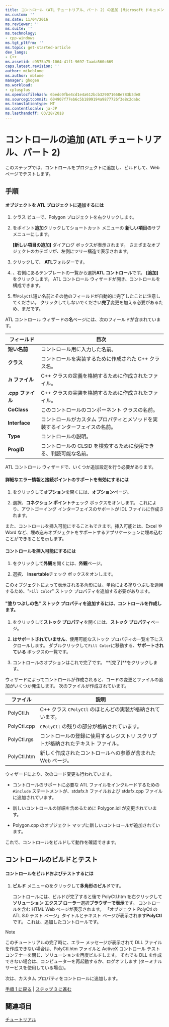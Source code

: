 ```yaml
---
title: コントロール (ATL チュートリアル、パート 2) の追加 |Microsoft ドキュメント
ms.custom: ''
ms.date: 11/04/2016
ms.reviewer: ''
ms.suite: ''
ms.technology:
- cpp-windows
ms.tgt_pltfrm: ''
ms.topic: get-started-article
dev_langs:
- C++
ms.assetid: c9575a75-1064-41f1-9697-7aada560c669
caps.latest.revision: ''
author: mikeblome
ms.author: mblome
manager: ghogen
ms.workload:
- cplusplus
ms.openlocfilehash: 6bedc0fbe4cd1e4a612bcb329071668e783b3de8
ms.sourcegitcommit: 604907f77eb6c5b1899194a9877726f3e8c2dabc
ms.translationtype: MT
ms.contentlocale: ja-JP
ms.lasthandoff: 03/28/2018
---
```

# <a name="adding-a-control-atl-tutorial-part-2"></a>コントロールの追加 (ATL チュートリアル、パート 2)
このステップでは、コントロールをプロジェクトに追加し、ビルドして、Web ページでテストします。  
  
## <a name="procedures"></a>手順  
  
#### <a name="to-add-an-object-to-an-atl-project"></a>オブジェクトを ATL プロジェクトに追加するには  
  
1.  クラス ビューで、Polygon プロジェクトを右クリックします。  
  
2.  をポイント**追加**クリックしてショートカット メニューの **新しい項目の**サブメニューにします。  
  
     **[新しい項目の追加]** ダイアログ ボックスが表示されます。 さまざまなオブジェクトのカテゴリが、左側にツリー構造で表示されます。  
  
3.  クリックして、 **ATL**フォルダーです。  
  
4.  、右側にあるテンプレートの一覧から選択**ATL コントロール**です。 **[追加]** をクリックします。 ATL コントロール ウィザードが開き、コントロールを構成できます。  
  
5.  型`PolyCtl`短い名前とその他のフィールドが自動的に完了したことに注意してください。 クリックしてしないでください**完了**変更を加える必要があるため、まだです。  
  
 ATL コントロール ウィザードの**名**ページには、次のフィールドが含まれています。  
  
|フィールド|目次|  
|-----------|--------------|  
|**短い名前**|コントロール用に入力した名前。|  
|**クラス**|コントロールを実装するために作成された C++ クラス名。|  
|**.h ファイル**|C++ クラスの定義を格納するために作成されたファイル。|  
|**.cpp ファイル**|C++ クラスの実装を格納するために作成されたファイル。|  
|**CoClass**|このコントロールのコンポーネント クラスの名前。|  
|**Interface**|コントロールがカスタム プロパティとメソッドを実装するインターフェイスの名前。|  
|**Type**|コントロールの説明。|  
|**ProgID**|コントロールの CLSID を検索するために使用できる、判読可能な名前。|  
  
 ATL コントロール ウィザードで、いくつか追加設定を行う必要があります。  
  
#### <a name="to-enable-support-for-rich-error-information-and-connection-points"></a>詳細なエラー情報と接続ポイントのサポートを有効にするには  
  
1.  をクリックして**オプション**を開くには、**オプション**ページ。  
  
2.  選択、**コネクション ポイント**チェック ボックスをオンします。 これにより、アウトゴーイング インターフェイスのサポートが IDL ファイルに作成されます。  
  
 また、コントロールを挿入可能にすることもできます。挿入可能とは、Excel や Word など、埋め込みオブジェクトをサポートするアプリケーションに埋め込むことができることを示します。  
  
#### <a name="to-make-the-control-insertable"></a>コントロールを挿入可能にするには  
  
1.  をクリックして**外観**を開くには、**外観**ページ。  
  
2.  選択、 **Insertable**チェック ボックスをオンします。  
  
 このオブジェクトによって表示される多角形には、単色による塗りつぶしを適用するため、"`Fill Color`" ストック プロパティを追加する必要があります。  
  
#### <a name="to-add-a-fill-color-stock-property-and-create-the-control"></a>"塗りつぶしの色" ストック プロパティを追加するには、コントロールを作成します。  
  
1.  をクリックして**ストック プロパティ**を開くには、**ストック プロパティ**ページ。  
  
2.  **はサポートされていません**、使用可能なストック プロパティの一覧を下にスクロールします。 ダブルクリックして`Fill Color`に移動する、**サポートされている** ボックスの一覧です。  
  
3.  コントロールのオプションはこれで完了です。 **[完了]**をクリックします。  
  
 ウィザードによってコントロールが作成されると、コードの変更とファイルの追加がいくつか発生します。 次のファイルが作成されています。  
  
|ファイル|説明|  
|----------|-----------------|  
|PolyCtl.h|C++ クラス `CPolyCtl` のほとんどの実装が格納されています。|  
|PolyCtl.cpp|`CPolyCtl` の残りの部分が格納されています。|  
|PolyCtl.rgs|コントロールの登録に使用するレジストリ スクリプトが格納されたテキスト ファイル。|  
|PolyCtl.htm|新しく作成されたコントロールへの参照が含まれた Web ページ。|  
  
 ウィザードにより、次のコード変更も行われています。  
  
-   コントロールのサポートに必要な ATL ファイルをインクルードするための `#include` ステートメントが、stdafx.h ファイルおよび stdafx.cpp ファイルに追加されています。  
  
-   新しいコントロールの詳細を含めるために Polygon.idl が変更されています。  
  
-   Polygon.cpp のオブジェクト マップに新しいコントロールが追加されています。  
  
 これで、コントロールをビルドして動作を確認できます。  
  
## <a name="building-and-testing-the-control"></a>コントロールのビルドとテスト  
  
#### <a name="to-build-and-test-the-control"></a>コントロールをビルドおよびテストするには  
  
1.  **ビルド** メニューのをクリックして**多角形のビルド**です。  
  
     コントロールには、ビルドが完了すると後で PolyCtl.htm を右クリックして**ソリューション エクスプ ローラー**選択**ブラウザーで表示**です。 コントロールを含む HTML Web ページが表示されます。 「オブジェクト PolyCtl の ATL 8.0 テスト ページ」タイトルとテキスト ページが表示されます**PolyCtl**です。 これは、追加したコントロールです。  
  
> [!NOTE]
>  このチュートリアルの完了時に、エラー メッセージが表示されて DLL ファイルを作成できない場合は、PolyCtl.htm ファイルと ActiveX コントロール テスト コンテナーを閉じ、ソリューションを再度ビルドします。 それでも DLL を作成できない場合は、コンピューターを再起動するか、ログオフします (ターミナル サービスを使用している場合)。  
  
 次は、カスタム プロパティをコントロールに追加します。  
  
 [手順 1 に戻る](../atl/creating-the-project-atl-tutorial-part-1.md) &#124; [ステップ 3 に進む](../atl/adding-a-property-to-the-control-atl-tutorial-part-3.md)  
  
## <a name="see-also"></a>関連項目  
 [チュートリアル](../atl/active-template-library-atl-tutorial.md)

